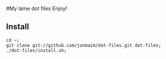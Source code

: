 #My lame dot files
Enjoy!

## Install

    cd ~;
    git clone git://github.com/jonmaim/dot-files.git dot-files;
    ./dot-files/install.sh;
